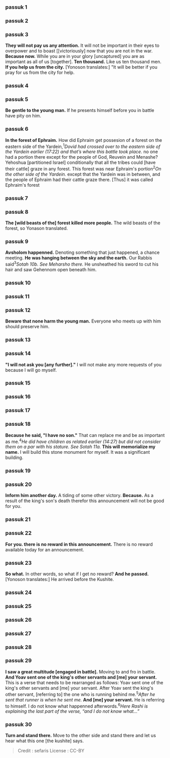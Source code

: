 
### passuk 1

### passuk 2

### passuk 3
<b>They will not pay us any attention.</b> It will not be important in their eyes to overpower and to boast [[victoriously] now that you are not in the war.
<b>Because now.</b> While you are in your glory [uncaptured] you are as important as all of us [together].
<b>Ten thousand.</b> Like us ten thousand men.
<b>If you help us from the city.</b> [Yonoson translates:] "It will be better if you pray for us from the city for help.

### passuk 4

### passuk 5
<b>Be gentle to the young man.</b> If he presents himself before you in battle have pity on him.

### passuk 6
<b>In the forest of Ephraim.</b> How did Ephraim get possesion of a forest on the eastern side of the Yardein,<sup>1</sup><i class="footnote">Dovid had crossed over to the eastern side of the Yardein earlier (17:22) and that’s where this battle took place.</i> no one had a portion there except for the people of God, Reuvein and Menashe? Yehoshua [partitioned Israel] conditionally that all the tribes could [have their cattle] graze in any forest. This forest was near Ephraim's portion<sup>2</sup><i class="footnote">On the other side of the Yardein.</i> except that the Yardein was in between, and the people of Ephraim had their cattle graze there. [Thus] it was called Ephraim's forest

### passuk 7

### passuk 8
<b>The [wild beasts of the] forest killed more people.</b> The wild beasts of the forest, so Yonason translated.

### passuk 9
<b>Avsholom happenned.</b> Denoting something that just happened, a chance meeting.
<b>He was hanging between the sky and the earth.</b> Our Rabbis said<sup>3</sup><i class="footnote">Sotah 10b. See Meharsho there.</i> He unsheathed his sword to cut his hair and saw Gehennom open beneath him.

### passuk 10

### passuk 11

### passuk 12
<b>Beware that none harm the young man.</b> Everyone who meets up with him should preserve him.

### passuk 13

### passuk 14
<b>"I will not ask you [any further]."</b> I will not make any more requests of you because I will go myself.

### passuk 15

### passuk 16

### passuk 17

### passuk 18
<b>Because he said, "I have no son."</b> That can replace me and be as important as me.<sup>4</sup><i class="footnote">He did have children as related earlier (14:27) but did not consider them on a par with his stature. See Sotah 11a.</i>
<b>This will memorialize my name.</b> I will build this stone monument for myself. It was a significant building.

### passuk 19

### passuk 20
<b>Inform him another day.</b> A tiding of some other victory.
<b>Because.</b> As a result of the king's son's death therefor this announcement will not be good for you.

### passuk 21

### passuk 22
<b>For you. there is no reward in this announcement.</b> There is no reward available today for an announcement.

### passuk 23
<b>So what.</b> In other words, so what if I get no reward?
<b>And he passed.</b> [Yonoson translates:] He arrived before the Kushite.

### passuk 24

### passuk 25

### passuk 26

### passuk 27

### passuk 28

### passuk 29
<b>I saw a great multitude [engaged in battle].</b> Moving to and fro in battle.
<b>And Yoav sent one of the king's other servants and [me] your servant.</b> This is a verse that needs to be rearranged as follows: Yoav sent one of the king's other servants and [me] your servant. After Yoav sent the king's other servant, [referring to] the one who is running behind me.<sup>5</sup><i class="footnote">After he sent that runner is when he sent me.</i>
<b>And [me] your servant.</b> He is referring to himself. I do not know what happenned afterwords.<sup>6</sup><i class="footnote">Here Rashi is explaining the last part of the verse, “and I do not know what…”</i>

### passuk 30
<b>Turn and stand there.</b> Move to the other side and stand there and let us hear what this one [the kushite] says.

>Credit : sefaris
>License : CC-BY